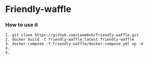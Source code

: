 # Friendly-waffle

### How to use it

    1. git clone https://github.com/Leem0sh/friendly-waffle.git
    2. docker build -t friendly-waffle:latest friendly-waffle
    3. docker-compose -f friendly-waffle/docker-compose.yml up -d
    4.
    5.
